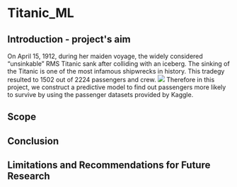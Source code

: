 # Titanic_ML
## Introduction - project's aim
On April 15, 1912, during her maiden voyage, the widely considered “unsinkable” RMS Titanic sank after colliding with an iceberg. The sinking of the Titanic is one of the most infamous shipwrecks in history. This tradegy resulted to 1502 out of 2224 passengers and crew.
![](github.com/DLVANALYTICS/Titanic_ML/blob/Fedo_titan/Titanic.jpg)
Therefore in this project, we construct a predictive model to find out passengers more likely to survive by using the passenger datasets provided by Kaggle.
## Scope
## Conclusion
## Limitations and Recommendations for Future Research
